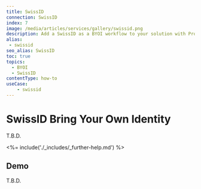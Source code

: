 ```yaml
---
title: SwissID
connection: SwissID
index: 7
image: /media/articles/services/gallery/swissid.png
description: Add a SwissID as a BYOI workflow to your solution with Professional Services custom extensibility.
alias:
 - swissid
seo_alias: SwissID  
toc: true
topics:
  - BYOI
  - SwissID
contentType: how-to
useCase:
    - swissid
---
```

# SwissID Bring Your Own Identity

T.B.D.

<%= include('./_includes/_further-help.md') %>

## Demo

T.B.D.


